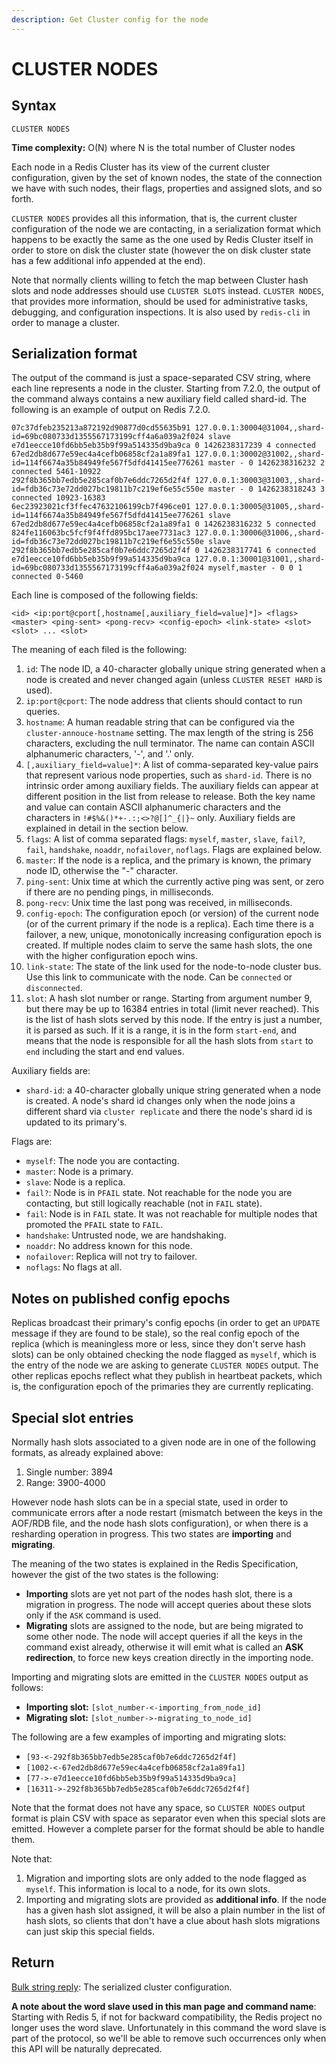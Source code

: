 ```yaml
---
description: Get Cluster config for the node
---
```


# CLUSTER NODES

## Syntax

    CLUSTER NODES 

**Time complexity:** O(N) where N is the total number of Cluster nodes

Each node in a Redis Cluster has its view of the current cluster configuration,
given by the set of known nodes, the state of the connection we have with such
nodes, their flags, properties and assigned slots, and so forth.

`CLUSTER NODES` provides all this information, that is, the current cluster
configuration of the node we are contacting, in a serialization format which
happens to be exactly the same as the one used by Redis Cluster itself in
order to store on disk the cluster state (however the on disk cluster state
has a few additional info appended at the end).

Note that normally clients willing to fetch the map between Cluster
hash slots and node addresses should use `CLUSTER SLOTS` instead.
`CLUSTER NODES`, that provides more information, should be used for
administrative tasks, debugging, and configuration inspections.
It is also used by `redis-cli` in order to manage a cluster.

## Serialization format

The output of the command is just a space-separated CSV string, where
each line represents a node in the cluster. Starting from 7.2.0, the
output of the command always contains a new auxiliary field called
shard-id. The following is an example of output on Redis 7.2.0.

```
07c37dfeb235213a872192d90877d0cd55635b91 127.0.0.1:30004@31004,,shard-id=69bc080733d1355567173199cff4a6a039a2f024 slave e7d1eecce10fd6bb5eb35b9f99a514335d9ba9ca 0 1426238317239 4 connected
67ed2db8d677e59ec4a4cefb06858cf2a1a89fa1 127.0.0.1:30002@31002,,shard-id=114f6674a35b84949fe567f5dfd41415ee776261 master - 0 1426238316232 2 connected 5461-10922
292f8b365bb7edb5e285caf0b7e6ddc7265d2f4f 127.0.0.1:30003@31003,,shard-id=fdb36c73e72dd027bc19811b7c219ef6e55c550e master - 0 1426238318243 3 connected 10923-16383
6ec23923021cf3ffec47632106199cb7f496ce01 127.0.0.1:30005@31005,,shard-id=114f6674a35b84949fe567f5dfd41415ee776261 slave 67ed2db8d677e59ec4a4cefb06858cf2a1a89fa1 0 1426238316232 5 connected
824fe116063bc5fcf9f4ffd895bc17aee7731ac3 127.0.0.1:30006@31006,,shard-id=fdb36c73e72dd027bc19811b7c219ef6e55c550e slave 292f8b365bb7edb5e285caf0b7e6ddc7265d2f4f 0 1426238317741 6 connected
e7d1eecce10fd6bb5eb35b9f99a514335d9ba9ca 127.0.0.1:30001@31001,,shard-id=69bc080733d1355567173199cff4a6a039a2f024 myself,master - 0 0 1 connected 0-5460
```

Each line is composed of the following fields:

```
<id> <ip:port@cport[,hostname[,auxiliary_field=value]*]> <flags> <master> <ping-sent> <pong-recv> <config-epoch> <link-state> <slot> <slot> ... <slot>
```

The meaning of each filed is the following:

1. `id`: The node ID, a 40-character globally unique string generated when a node is created and never changed again (unless `CLUSTER RESET HARD` is used).
2. `ip:port@cport`: The node address that clients should contact to run queries.
3. `hostname`: A human readable string that can be configured via the `cluster-annouce-hostname` setting. The max length of the string is 256 characters, excluding the null terminator. The name can contain ASCII alphanumeric characters, '-', and '.' only.
4. `[,auxiliary_field=value]*`: A list of comma-separated key-value pairs that represent various node properties, such as `shard-id`. There is no intrinsic order among auxiliary fields. The auxiliary fields can appear at different position in the list from release to release. Both the key name and value can contain ASCII alphanumeric characters and the characters in `!#$%&()*+-.:;<>?@[]^_{|}~` only. Auxiliary fields are explained in detail in the section below.
5. `flags`: A list of comma separated flags: `myself`, `master`, `slave`, `fail?`, `fail`, `handshake`, `noaddr`, `nofailover`, `noflags`. Flags are explained below.
6. `master`: If the node is a replica, and the primary is known, the primary node ID, otherwise the "-" character.
7. `ping-sent`: Unix time at which the currently active ping was sent, or zero if there are no pending pings, in milliseconds.
8. `pong-recv`: Unix time the last pong was received, in milliseconds.
9. `config-epoch`: The configuration epoch (or version) of the current node (or of the current primary if the node is a replica). Each time there is a failover, a new, unique, monotonically increasing configuration epoch is created. If multiple nodes claim to serve the same hash slots, the one with the higher configuration epoch wins.
10. `link-state`: The state of the link used for the node-to-node cluster bus. Use this link to communicate with the node. Can be `connected` or `disconnected`.
11. `slot`: A hash slot number or range. Starting from argument number 9, but there may be up to 16384 entries in total (limit never reached). This is the list of hash slots served by this node. If the entry is just a number, it is parsed as such.  If it is a range, it is in the form `start-end`, and means that the node is responsible for all the hash slots from `start` to `end` including the start and end values.

Auxiliary fields are:
* `shard-id`: a 40-character globally unique string generated when a node is created. A node's shard id changes only when the node joins a different shard via `cluster replicate` and there the node's shard id is updated to its primary's.

Flags are:

* `myself`: The node you are contacting.
* `master`: Node is a primary.
* `slave`: Node is a replica.
* `fail?`: Node is in `PFAIL` state. Not reachable for the node you are contacting, but still logically reachable (not in `FAIL` state).
* `fail`: Node is in `FAIL` state. It was not reachable for multiple nodes that promoted the `PFAIL` state to `FAIL`.
* `handshake`: Untrusted node, we are handshaking.
* `noaddr`: No address known for this node.
* `nofailover`: Replica will not try to failover.
* `noflags`: No flags at all.

## Notes on published config epochs

Replicas broadcast their primary's config epochs (in order to get an `UPDATE`
message if they are found to be stale), so the real config epoch of the
replica (which is meaningless more or less, since they don't serve hash slots)
can be only obtained checking the node flagged as `myself`, which is the entry
of the node we are asking to generate `CLUSTER NODES` output. The other
replicas epochs reflect what they publish in heartbeat packets, which is, the
configuration epoch of the primaries they are currently replicating.

## Special slot entries

Normally hash slots associated to a given node are in one of the following formats,
as already explained above:

1. Single number: 3894
2. Range: 3900-4000

However node hash slots can be in a special state, used in order to communicate errors after a node restart (mismatch between the keys in the AOF/RDB file, and the node hash slots configuration), or when there is a resharding operation in progress. This two states are **importing** and **migrating**.

The meaning of the two states is explained in the Redis Specification, however the gist of the two states is the following:

* **Importing** slots are yet not part of the nodes hash slot, there is a migration in progress. The node will accept queries about these slots only if the `ASK` command is used.
* **Migrating** slots are assigned to the node, but are being migrated to some other node. The node will accept queries if all the keys in the command exist already, otherwise it will emit what is called an **ASK redirection**, to force new keys creation directly in the importing node.

Importing and migrating slots are emitted in the `CLUSTER NODES` output as follows:

* **Importing slot:** `[slot_number-<-importing_from_node_id]`
* **Migrating slot:** `[slot_number->-migrating_to_node_id]`

The following are a few examples of importing and migrating slots:

* `[93-<-292f8b365bb7edb5e285caf0b7e6ddc7265d2f4f]`
* `[1002-<-67ed2db8d677e59ec4a4cefb06858cf2a1a89fa1]`
* `[77->-e7d1eecce10fd6bb5eb35b9f99a514335d9ba9ca]`
* `[16311->-292f8b365bb7edb5e285caf0b7e6ddc7265d2f4f]`

Note that the format does not have any space, so `CLUSTER NODES` output format is plain CSV with space as separator even when this special slots are emitted. However a complete parser for the format should be able to handle them.

Note that:

1. Migration and importing slots are only added to the node flagged as `myself`. This information is local to a node, for its own slots.
2. Importing and migrating slots are provided as **additional info**. If the node has a given hash slot assigned, it will be also a plain number in the list of hash slots, so clients that don't have a clue about hash slots migrations can just skip this special fields.

## Return

[Bulk string reply](https://redis.io/docs/reference/protocol-spec#resp-bulk-strings): The serialized cluster configuration.

**A note about the word slave used in this man page and command name**: Starting with Redis 5, if not for backward compatibility, the Redis project no longer uses the word slave. Unfortunately in this command the word slave is part of the protocol, so we'll be able to remove such occurrences only when this API will be naturally deprecated.
